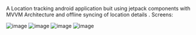 
A Location tracking android application buit using jetpack components with MVVM Architecture and offline syncing of location details .
Screens:

![image](https://github.com/user-attachments/assets/4f4c87ba-9a4f-4d3a-93e1-006792ad50c5)
![image](https://github.com/user-attachments/assets/8ddb818e-5e67-4c7e-a01a-fefb0af20685)
![image](https://github.com/user-attachments/assets/ba733f71-9e48-423c-9d20-b7aa70a92f04)
![image](https://github.com/user-attachments/assets/e36f953f-eb24-4bf1-b8c7-94781eb4c6d2)




